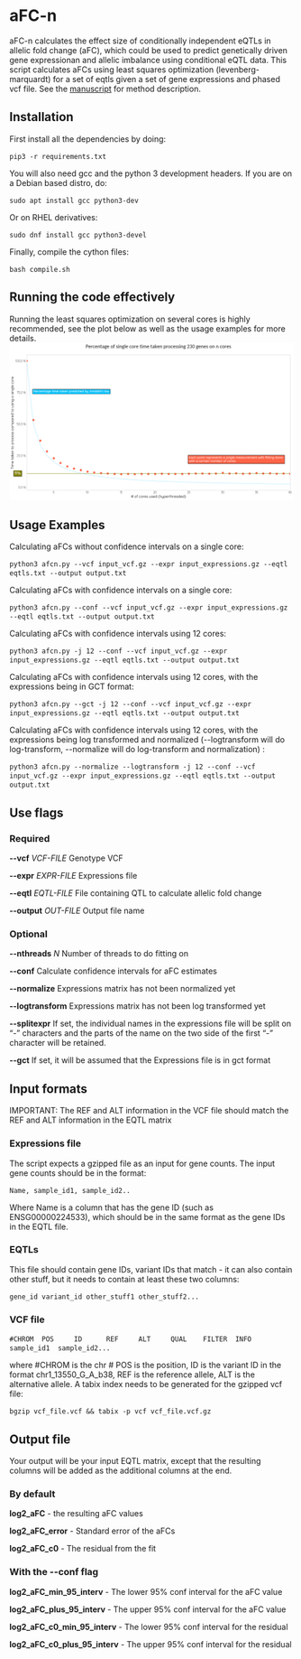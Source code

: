 # aFC-n
aFC-n calculates the effect size of conditionally independent eQTLs in allelic fold change (aFC), which could be used to predict genetically driven gene expressionan and allelic imbalance using conditional eQTL data. This script calculates aFCs using least squares optimization (levenberg-marquardt) for a set of eqtls given a set of gene expressions and phased vcf file. See the [manuscript](https://www.biorxiv.org/content/10.1101/2022.01.28.478116v1) for method description.



## Installation

First install all the dependencies by doing:
```
pip3 -r requirements.txt
```

You will also need gcc and the python 3 development headers. If you are on a Debian based distro, do:
```
sudo apt install gcc python3-dev
```
Or on RHEL derivatives:
```
sudo dnf install gcc python3-devel
```

Finally, compile the cython files:
```
bash compile.sh
```
## Running the code effectively

Running the least squares optimization on several cores is highly recommended, see the plot below as well as the usage examples for more details.
![alt text](cores_plot.png)

## Usage Examples

Calculating aFCs without confidence intervals on a single core:
```
python3 afcn.py --vcf input_vcf.gz --expr input_expressions.gz --eqtl eqtls.txt --output output.txt
```

Calculating aFCs with confidence intervals on a single core:
```
python3 afcn.py --conf --vcf input_vcf.gz --expr input_expressions.gz --eqtl eqtls.txt --output output.txt
```

Calculating aFCs with confidence intervals using 12 cores:
```
python3 afcn.py -j 12 --conf --vcf input_vcf.gz --expr input_expressions.gz --eqtl eqtls.txt --output output.txt
```

Calculating aFCs with confidence intervals using 12 cores, with the expressions being in GCT format:
```
python3 afcn.py --gct -j 12 --conf --vcf input_vcf.gz --expr input_expressions.gz --eqtl eqtls.txt --output output.txt
```

Calculating aFCs with confidence intervals using 12 cores, with the expressions being log transformed and normalized (--logtransform will do log-transform, --normalize will do log-transform and normalization) :
```
python3 afcn.py --normalize --logtransform -j 12 --conf --vcf input_vcf.gz --expr input_expressions.gz --eqtl eqtls.txt --output output.txt
```

## Use flags

### Required

**--vcf** *VCF-FILE* Genotype VCF

**--expr** *EXPR-FILE* Expressions file

**--eqtl** *EQTL-FILE* File containing QTL to calculate allelic fold change

**--output** *OUT-FILE* Output file name

### Optional

**--nthreads** *N* Number of threads to do fitting on

**--conf** Calculate confidence intervals for aFC estimates

**--normalize** Expressions matrix has not been normalized yet

**--logtransform** Expressions matrix has not been log transformed yet

**--splitexpr** If set, the individual names in the expressions file will be split on “-” characters and the parts of the name on the two side of the first “-” character will be retained.

**--gct** If set, it will be assumed that the Expressions file is in gct format


## Input formats

IMPORTANT: The REF and ALT information in the VCF file should match the REF and ALT information in the EQTL matrix

### Expressions file

The script expects a gzipped file as an input for gene counts. The input gene counts should be in the format:
```
Name, sample_id1, sample_id2..
```
Where Name is a column that has the gene ID (such as ENSG00000224533), which should be in the same format as the gene IDs in the EQTL file.



### EQTLs

This file should contain gene IDs, variant IDs that match - it can also contain other stuff, but it needs to contain at least these two columns:
```
gene_id	variant_id other_stuff1 other_stuff2...
```


### VCF file

```
#CHROM  POS     ID      REF     ALT     QUAL    FILTER  INFO  sample_id1  sample_id2...
```
where #CHROM is the chr # POS is the position, ID is the variant ID in the format chr1_13550_G_A_b38, REF is the reference allele, ALT is the alternative allele. A tabix index needs to be generated for the gzipped vcf file:

```
bgzip vcf_file.vcf && tabix -p vcf vcf_file.vcf.gz
```

## Output file

Your output will be your input EQTL matrix, except that the resulting columns will be added as the additional columns at the end.

### By default

**log2_aFC** - the resulting aFC values 

**log2_aFC_error** - Standard error of the aFCs

**log2_aFC_c0** - The residual from the fit

### With the --conf flag

**log2_aFC_min_95_interv** - The lower 95% conf interval for the aFC value

**log2_aFC_plus_95_interv** - The upper 95% conf interval for the aFC value

**log2_aFC_c0_min_95_interv** - The lower 95% conf interval for the residual

**log2_aFC_c0_plus_95_interv** - The upper 95% conf interval for the residual



